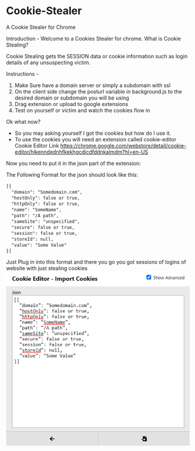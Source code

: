 # Cookie-Stealer
A Cookie Stealer for Chrome

Introduction - 
Welcome to a Cookies Stealer for chrome.
What is Cookie Stealing?

Cookie Stealing gets the SESSION data or cookie information such as login details of any unsuspecting victim.

Instructions - 
1. Make Sure have a domain server or simply a subdomain with ssl
2. On the client side change the posturl variable in background.js to the desired domain or subdomain you will be using
3. Drag extension or upload to google extensions
4. Test on yourself or victim and watch the cookies flow in

Ok what now?

- So you may asking yourself I got the cookies but how do I use it.
- To use the cookies you will need an extension called cookie-editor
Cookie Editor Link https://chrome.google.com/webstore/detail/cookie-editor/hlkenndednhfkekhgcdicdfddnkalmdm?hl=en-US

Now you need to put it in the json part of the extension:

The Following Format for the json should look like this:
```
[{
  "domain": "Somedomain.com",
  "hostOnly": false or true,
  "httpOnly": false or true,
  "name": "SomeName",
  "path": "/A path",
  "sameSite": "unspecified",
  "secure": false or true,
  "session": false or true,
  "storeId": null,
  "value": "Some Value"
}]
```

Just Plug in into this format and there you go you got sessions of logins of website with just stealing cookies
<img width="500px" src="jsoncookies.PNG">

